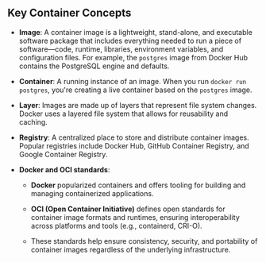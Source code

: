 ## Key Container Concepts

-   **Image**: A container image is a lightweight, stand-alone, and executable software package that includes everything needed to run a piece of software—code, runtime, libraries, environment variables, and configuration files. For example, the `postgres` image from Docker Hub contains the PostgreSQL engine and defaults.
    
-   **Container**: A running instance of an image. When you run `docker run postgres`, you're creating a live container based on the `postgres` image.
    
-   **Layer**: Images are made up of layers that represent file system changes. Docker uses a layered file system that allows for reusability and caching.
    
-   **Registry**: A centralized place to store and distribute container images. Popular registries include Docker Hub, GitHub Container Registry, and Google Container Registry.
    
-   **Docker and OCI standards**:
    
    -   **Docker** popularized containers and offers tooling for building and managing containerized applications.
        
    -   **OCI (Open Container Initiative)** defines open standards for container image formats and runtimes, ensuring interoperability across platforms and tools (e.g., containerd, CRI-O).
        
    -   These standards help ensure consistency, security, and portability of container images regardless of the underlying infrastructure.
